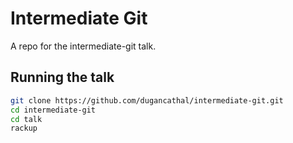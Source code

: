 # Intermediate Git

A repo for the intermediate-git talk.

## Running the talk

```bash
git clone https://github.com/dugancathal/intermediate-git.git
cd intermediate-git
cd talk
rackup
```
